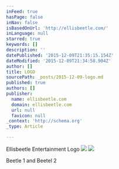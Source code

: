 ```yaml
---
inFeed: true
hasPage: false
inNav: false
isBasedOnUrl: 'http://ellisbeetle.com/'
inLanguage: null
starred: true
keywords: []
description: ''
datePublished: '2015-12-09T21:35:15.154Z'
dateModified: '2015-12-09T21:34:58.904Z'
author: []
title: LOGO
sourcePath: _posts/2015-12-09-logo.md
published: true
authors: []
publisher:
  name: ellisbeetle.com
  domain: ellisbeetle.com
  url: null
  favicon: null
_context: 'http://schema.org'
_type: Article

---
```

Ellisbeetle Entertainment Logo
![](https://the-grid-user-content.s3-us-west-2.amazonaws.com/fe7715c3-7d07-46f6-b0cb-bd293a97c089.png)
![](https://the-grid-user-content.s3-us-west-2.amazonaws.com/cbe447a9-9e37-4add-948c-153cb638dbd4.jpg)

Beetle 1 and Beetel 2